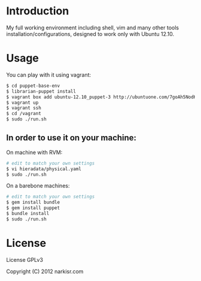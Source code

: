 # Introduction

My full working environment including shell, vim and many other tools installation/configurations, designed to work only with Ubuntu 12.10.

# Usage

You can play with it using vagrant:

```bash
$ cd puppet-base-env
$ librarian-puppet install 
$ vagrant box add ubuntu-12.10_puppet-3 http://ubuntuone.com/7goAh5NodKGtCF0mgbThgb
$ vagrant up
$ vagrant ssh
$ cd /vagrant
$ sudo ./run.sh
```

## In order to use it on your machine: 

On machine with RVM:

```bash
# edit to match your own settings
$ vi hieradata/physical.yaml
$ sudo ./run.sh
```

On a barebone machines:
```bash
# edit to match your own settings
$ gem install bundle
$ gem install puppet
$ bundle install 
$ sudo ./run.sh
```



# License

License GPLv3

Copyright (C) 2012 narkisr.com
